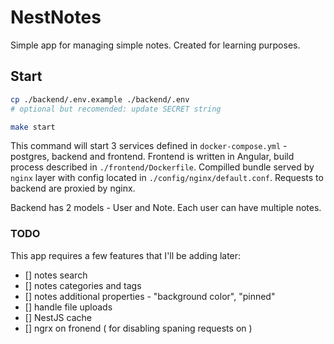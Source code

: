 # NestNotes

Simple app for managing simple notes. Created for learning purposes. 

## Start

```bash
cp ./backend/.env.example ./backend/.env
# optional but recomended: update SECRET string 

make start
```

This command will start 3 services defined in `docker-compose.yml` - postgres, 
backend and frontend. Frontend is written in Angular, build process described 
in `./frontend/Dockerfile`. Compilled bundle served by `nginx` layer with config
located in `./config/nginx/default.conf`. Requests to backend are proxied by 
nginx.

Backend has 2 models - User and Note. Each user can have multiple notes.


### TODO

This app requires a few features that I'll be adding later:

- [] notes search
- [] notes categories and tags
- [] notes additional properties - "background color", "pinned"
- [] handle file uploads
- [] NestJS cache
- [] ngrx on fronend ( for disabling spaning requests on )
